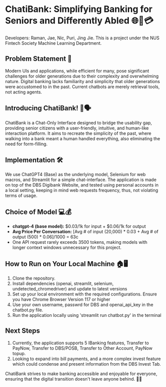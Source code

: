 # ChatiBank: Simplifying Banking for Seniors and Differently Abled 🌐💬💳

Developers: Raman, Jae, Nic, Puri, Jing Jie. This is a project under the NUS Fintech Society Machine Learning Department.

## Problem Statement 🤔

Modern UIs and applications, while efficient for many, pose significant challenges for older generations due to their complexity and overwhelming nature. Digital banking lacks familiarity and simplicity that older generations were accustomed to in the past. Current chatbots are merely retrieval tools, not acting agents.

## Introducing ChatiBank! 🚀🗣️

ChatiBank is a Chat-Only Interface designed to bridge the usability gap, providing senior citizens with a user-friendly, intuitive, and human-like interaction platform. It aims to recreate the simplicity of the past, where walking into a bank meant a human handled everything, also eliminating the need for form-filling.

## Implementation 🛠️

We use ChatGPT4 (Base) as the underlying model, Selenium for web macros, and Streamlit for a simple chat-interface. The application is made on top of the DBS Digibank Website, and tested using personal accounts in a local setting, keeping in mind web requests frequency, thus, not violating terms of usage.

## Choice of Model 💻💰

- **chatgpt-4 (base model):** $0.03/1k for input + $0.06/1k for output
- **Avg Price Per Conversation:** [Avg # of input (20,000) * 0.03 + Avg # of output (500) * 0.06]/1000 = 63c
- One API request rarely exceeds 3500 tokens, making models with longer context windows unnecessary for this project.

## How to Run on Your Local Machine 🏠🖥️

1. Clone the repository.
2. Install dependencies (openai, streamlit, selenium, undetected_chromedriver) and update to latest versions
3. Set up your local environment with the required configurations. Ensure you have Chrome Browser Version 117 or higher
4. Use your own username, passwrd for DBS and openai_api_key in the chatbot.py file.
5. Run the application locally using 'streamlit run chatbot.py' in the terminal

## Next Steps
1. Currently, the application supports 5 IBanking features, Transfer to PayNow, Transfer to DBS/POSB, Transfer to Other Account, PayNow topup.
2. Looking to expand into bill payments, and a more complex invest feature which could condense and present information from the DBS Invest Tab.

ChatiBank strives to make banking accessible and enjoyable for everyone, ensuring that the digital transition doesn't leave anyone behind. 💙🤖

